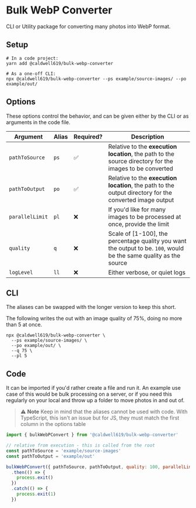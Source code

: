 # Bulk WebP Converter

CLI or Utility package for converting many photos into WebP format.

## Setup

```shell
# In a code project:
yarn add @caldwell619/bulk-webp-converter

# As a one-off CLI:
npx @caldwell619/bulk-webp-converter --ps example/source-images/ --po example/out/
```

## Options

These options control the behavior, and can be given either by the CLI or as arguments in the code file.

| Argument        | Alias | Required?          | Description                                                                                                        |
| --------------- | ----- | ------------------ | ------------------------------------------------------------------------------------------------------------------ |
| `pathToSource`  | `ps`  | :white_check_mark: | Relative to the **execution location**, the path to the source directory for the images to be converted            |
| `pathToOutput`  | `po`  | :white_check_mark: | Relative to the **execution location**, the path to the output directory for the converted image output            |
| `parallelLimit` | `pl`  | :x:                | If you'd like for many images to be processed at once, provide the limit                                           |
| `quality`       | `q`   | :x:                | Scale of [1-100], the percentage quality you want the output to be. `100`, would be the same quality as the source |
| `logLevel`      | `ll`  | :x:                | Either verbose, or quiet logs                                                                                      |

## CLI

The aliases can be swapped with the longer version to keep this short.

The following writes the out with an image quality of 75%, doing no more than 5 at once.

```shell
npx @caldwell619/bulk-webp-converter \
  --ps example/source-images/ \
  --po example/out/ \
  --q 75 \
  --pl 5
```

## Code

It can be imported if you'd rather create a file and run it. An example use case of this would be bulk processing on a server, or if you need this regularly on your local and throw up a folder to move photos in and out of.

> :warning: **Note**
> Keep in mind that the aliases cannot be used with code. With TypeScript, this isn't an issue but for JS, they must match the first column in the options table

```js
import { bulkWebPConvert } from '@caldwell619/bulk-webp-converter'

// relative from execution - this is called from the root
const pathToSource = 'example/source-images'
const pathToOutput = 'example/out'

bulkWebPConvert({ pathToSource, pathToOutput, quality: 100, parallelLimit: 1 })
  .then(() => {
    process.exit()
  })
  .catch(() => {
    process.exit(1)
  })
```

